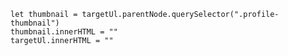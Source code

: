     let thumbnail = targetUl.parentNode.querySelector(".profile-thumbnail")
    thumbnail.innerHTML = ""
    targetUl.innerHTML = ""
